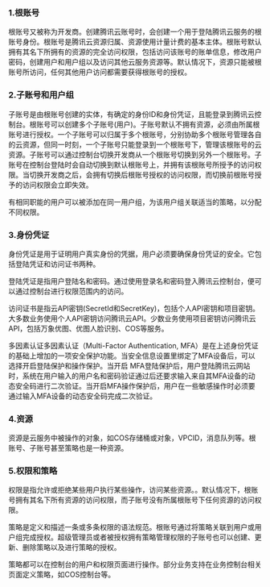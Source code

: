 ### 1.根账号

根账号又被称为开发商。创建腾讯云账号时，会创建一个用于登陆腾讯云服务的根账号身份。根账号是腾讯云资源归属、资源使用计量计费的基本主体。根账号默认拥有其名下所拥有的资源的完全访问权限，包括访问该账号的账单信息，修改用户密码，创建用户和用户组以及访问其他云服务资源等。默认情况下，资源只能被根账号所访问，任何其他用户访问都需要获得根账号的授权。

### 2.子账号和用户组

子账号是由根账号创建的实体，有确定的身份ID和身份凭证，且能登录到腾讯云控制台。根账号可以创建多个子账号(用户)。子账号默认不拥有资源，必须由所属根账号进行授权。一个子账号可以归属于多个根账号，分别协助多个根账号管理各自的云资源，但同一时刻，一个子账号只能登录到一个根账号下，管理该根账号的云资源。子账号可以通过控制台切换开发商从一个根账号切换到另外一个根账号。子账号在控制台登陆时会自动切换到默认根账号上，并拥有该根账号所授予的访问权限。当切换开发商之后，会拥有切换后根账号授权的访问权限，而切换前根账号授予的访问权限会立即失效。
	
有相同职能的用户可以被添加在同一用户组，为该用户组关联适当的策略，以分配不同权限。

### 3.身份凭证

身份凭证是用于证明用户真实身份的凭据，用户必须要确保身份凭证的安全。它包括登陆凭证和访问证书两种。
    
登陆凭证是指用户登陆名和密码。通过使用登录名和密码登入腾讯云控制台，便可以通过控制台进行权限范围内的访问。
    
访问证书是指云API密钥(SecretId和SecretKey)，包括个人API密钥和项目密钥。大多数业务使用个人API密钥访问腾讯云API。少数业务使用项目密钥访问腾讯云API，包括万象优图、优图人脸识别、COS等服务。
    
多因素认证多因素认证（Multi-Factor Authentication, MFA）是在上述身份凭证的基础上增加的一项安全保护功能。当安全信息设置里绑定了MFA设备后，可以选择开启登陆保护和操作保护。当开启 MFA登陆保护后，用户登陆腾讯云网站时，系统在用户输入的用户名和密码验证通过后还要求输入来自其MFA设备的动态安全码进行二次验证。当开启MFA操作保护后，用户在一些敏感操作时必须要通过输入MFA设备的动态安全码完成二次验证。

### 4.资源

资源是云服务中被操作的对象，如COS存储桶或对象，VPCID，消息队列等。根账号、子账号甚至策略也是一种资源。

### 5.权限和策略

权限是指允许或拒绝某些用户执行某些操作，访问某些资源。。默认情况下，根账号拥有其名下所有资源的访问权限，而子账号没有所属根账号下任何资源的访问权限。
	
策略是定义和描述一条或多条权限的语法规范。根账号通过将策略关联到用户或用户组完成授权。超级管理员或者被授权拥有策略管理权限的子账号也可以创建、更新、删除策略以及进行策略的授权。
	
策略都可以在控制台的用户和权限页面进行操作。部分业务支持在业务控制台相关页面定义策略，如COS控制台等。